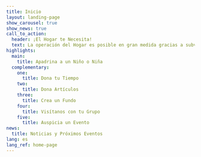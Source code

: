 ```yaml
---
title: Inicio
layout: landing-page
show_carousel: true
show_news: true
call_to_action:
  header: ¡El Hogar te Necesita!
  text: La operación del Hogar es posible en gran medida gracias a subvenciones de instituciones benéficas como Fondos Unidos y a donativos económicos de entidades gubernamentales, organizaciones cívicas y empresas privadas. No obstante, el apoyo más importante es el apoyo de la COMUNIDAD, personas como tú que se comprometen a ayudarnos a continuar nuestra labor y hacer la diferencia en la vida de nuestros niños.
highlights:
  main:
    title: Apadrina a un Niño o Niña
  complementary:
    one:
      title: Dona tu Tiempo
    two:
      title: Dona Artículos
    three:
      title: Crea un Fundo
    four:
      title: Visítanos con tu Grupo
    five:
      title: Auspicia un Evento
news:
  title: Noticias y Próximos Eventos
lang: es
lang_ref: home-page
---
```

